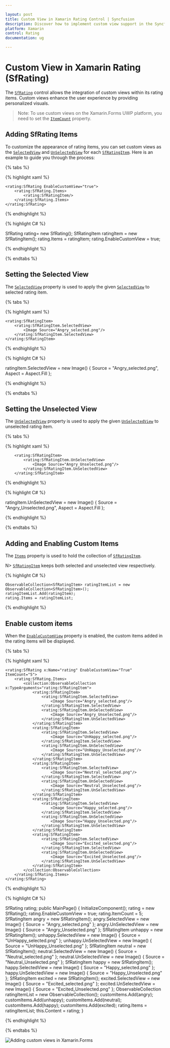 ```yaml
---

layout: post
title: Custom View in Xamarin Rating Control | Syncfusion
description: Discover how to implement custom view support in the Syncfusion Xamarin Rating (SfRating) control and customize its elements.
platform: Xamarin
control: Rating 
documentation: ug

---
```


# Custom View in Xamarin Rating (SfRating)

The [`SfRating`](https://help.syncfusion.com/cr/xamarin/Syncfusion.SfRating.XForms.SfRating.html) control allows the integration of custom views within its rating items. Custom views enhance the user experience by providing personalized visuals.
> Note: To use custom views on the Xamarin.Forms UWP platform, you need to set the [`ItemCount`](https://help.syncfusion.com/cr/xamarin/Syncfusion.SfRating.XForms.SfRating.html#Syncfusion_SfRating_XForms_SfRating_ItemCount) property.

## Adding SfRating Items

To customize the appearance of rating items, you can set custom views as the [`SelectedView`](https://help.syncfusion.com/cr/xamarin/Syncfusion.SfRating.XForms.SfRatingItem.html#Syncfusion_SfRating_XForms_SfRatingItem_SelectedView) and [`UnSelectedView`](https://help.syncfusion.com/cr/xamarin/Syncfusion.SfRating.XForms.SfRatingItem.html#Syncfusion_SfRating_XForms_SfRatingItem_UnSelectedView) for each [`SfRatingItem`](https://help.syncfusion.com/cr/xamarin/Syncfusion.SfRating.XForms.SfRatingItem.html). Here is an example to guide you through the process:

{% tabs %}

{% highlight xaml %}

    <rating:SfRating EnableCustomView="true">
        <rating:SfRating.Items>
            <rating:SfRatingItem/>                
        </rating:SfRating.Items>
    </rating:SfRating>

{% endhighlight %}

{% highlight C# %}

SfRating rating= new SfRating();
SfRatingItem ratingItem = new SfRatingItem();
rating.Items = ratingItem;
rating.EnableCustomView = true;

{% endhighlight %}

{% endtabs %}

## Setting the Selected View

The [`SelectedView`](https://help.syncfusion.com/cr/xamarin/Syncfusion.SfRating.XForms.SfRatingItem.html#Syncfusion_SfRating_XForms_SfRatingItem_SelectedView) property is used to apply the given [`SelectedView`](https://help.syncfusion.com/cr/xamarin/Syncfusion.SfRating.XForms.SfRatingItem.html#Syncfusion_SfRating_XForms_SfRatingItem_SelectedView)  to selected rating item.

{% tabs %}

{% highlight xaml %}

    <rating:SfRatingItem>
        <rating:SfRatingItem.SelectedView>
            <Image Source="Angry_selected.png"/>
        </rating:SfRatingItem.SelectedView>
    </rating:SfRatingItem>

{% endhighlight %}

{% highlight C# %}

ratingItem.SelectedView = new Image() { Source = "Angry_selected.png", Aspect = Aspect.Fill };

{% endhighlight %}

{% endtabs %}

## Setting the Unselected View
 
The [`UnSelectedView`](https://help.syncfusion.com/cr/xamarin/Syncfusion.SfRating.XForms.SfRatingItem.html#Syncfusion_SfRating_XForms_SfRatingItem_UnSelectedView) property is used to apply the given [`UnSelectedView`](https://help.syncfusion.com/cr/xamarin/Syncfusion.SfRating.XForms.SfRatingItem.html#Syncfusion_SfRating_XForms_SfRatingItem_UnSelectedView) to unselected rating item.

{% tabs %}

{% highlight xaml %}

        <rating:SfRatingItem>
            <rating:SfRatingItem.UnSelectedView>
                <Image Source="Angry_Unselected.png"/>
            </rating:SfRatingItem.UnSelectedView>
        </rating:SfRatingItem>

{% endhighlight %}

{% highlight C# %}

ratingItem.UnSelectedView = new Image() { Source = "Angry_Unselected.png", Aspect = Aspect.Fill };

{% endhighlight %}

{% endtabs %}

## Adding and Enabling Custom Items

The [`Items`](https://help.syncfusion.com/cr/xamarin/Syncfusion.SfRating.XForms.SfRating.html#Syncfusion_SfRating_XForms_SfRating_Items) property is used to hold the collection of [`SfRatingItem`](https://help.syncfusion.com/cr/xamarin/Syncfusion.SfRating.XForms.SfRatingItem.html). 

N> [`SfRatingItem`](https://help.syncfusion.com/cr/xamarin/Syncfusion.SfRating.XForms.SfRatingItem.html) keeps both selected and unselected view respectively.

{% highlight C# %}

	ObservableCollection<SfRatingItem> ratingItemList = new ObservableCollection<SfRatingItem>();
	ratingItemList.Add(ratingItem);
	rating.Items = ratingItemList;

{% endhighlight %}

## Enable custom items

When the [`EnableCustomView`](https://help.syncfusion.com/cr/xamarin/Syncfusion.SfRating.XForms.SfRating.html#Syncfusion_SfRating_XForms_SfRating_EnableCustomView) property is enabled, the custom items added in the rating items will be displayed.

{% tabs %}

{% highlight xaml %}

    <rating:SfRating x:Name="rating" EnableCustomView="True" ItemCount="5">
        <rating:SfRating.Items>
            <collection:ObservableCollection x:TypeArguments="rating:SfRatingItem">
                <rating:SfRatingItem>
                    <rating:SfRatingItem.SelectedView>
                        <Image Source="Angry_selected.png"/>
                    </rating:SfRatingItem.SelectedView>
                    <rating:SfRatingItem.UnSelectedView>
                        <Image Source="Angry_Unselected.png"/>
                    </rating:SfRatingItem.UnSelectedView>
                </rating:SfRatingItem>
                <rating:SfRatingItem>
                    <rating:SfRatingItem.SelectedView>
                        <Image Source="UnHappy_selected.png"/>
                    </rating:SfRatingItem.SelectedView>
                    <rating:SfRatingItem.UnSelectedView>
                        <Image Source="UnHappy_Unselected.png"/>
                    </rating:SfRatingItem.UnSelectedView>
                </rating:SfRatingItem>
                <rating:SfRatingItem>
                    <rating:SfRatingItem.SelectedView>
                        <Image Source="Neutral_selected.png"/>
                    </rating:SfRatingItem.SelectedView>
                    <rating:SfRatingItem.UnSelectedView>
                        <Image Source="Neutral_Unselected.png"/>
                    </rating:SfRatingItem.UnSelectedView>
                </rating:SfRatingItem>
                <rating:SfRatingItem>
                    <rating:SfRatingItem.SelectedView>
                        <Image Source="Happy_selected.png"/>
                    </rating:SfRatingItem.SelectedView>
                    <rating:SfRatingItem.UnSelectedView>
                        <Image Source="Happy_Unselected.png"/>
                    </rating:SfRatingItem.UnSelectedView>
                </rating:SfRatingItem>
                <rating:SfRatingItem>
                    <rating:SfRatingItem.SelectedView>
                        <Image Source="Excited_selected.png"/>
                    </rating:SfRatingItem.SelectedView>
                    <rating:SfRatingItem.UnSelectedView>
                        <Image Source="Excited_Unselected.png"/>
                    </rating:SfRatingItem.UnSelectedView>
                </rating:SfRatingItem>
            </collection:ObservableCollection>
        </rating:SfRating.Items>
    </rating:SfRating>

{% endhighlight %}

{% highlight C# %}

SfRating rating;
public MainPage()
{
    InitializeComponent();
    rating = new SfRating();
    rating.EnableCustomView = true;
    rating.ItemCount = 5;
    SfRatingItem angry = new SfRatingItem();
    angry.SelectedView = new Image() { Source = "Angry_selected.png" };
    angry.UnSelectedView = new Image() { Source = "Angry_Unselected.png" };
    SfRatingItem unhappy = new SfRatingItem();
    unhappy.SelectedView = new Image() { Source = "UnHappy_selected.png" };
    unhappy.UnSelectedView = new Image() { Source = "UnHappy_Unselected.png" };
    SfRatingItem neutral = new SfRatingItem();
    neutral.SelectedView = new Image() { Source = "Neutral_selected.png" };
    neutral.UnSelectedView = new Image() { Source = "Neutral_Unselected.png" };
    SfRatingItem happy = new SfRatingItem();
    happy.SelectedView = new Image() { Source = "Happy_selected.png" };
    happy.UnSelectedView = new Image() { Source = "Happy_Unselected.png" };
    SfRatingItem excited = new SfRatingItem();
    excited.SelectedView = new Image() { Source = "Excited_selected.png" };
    excited.UnSelectedView = new Image() { Source = "Excited_Unselected.png" };
    ObservableCollection<SfRatingItem> ratingItemList = new ObservableCollection<SfRatingItem>();
    customItems.Add(angry);
    customItems.Add(unhappy);
    customItems.Add(neutral);
    customItems.Add(happy);
    customItems.Add(excited);
    rating.Items = ratingItemList;
    this.Content = rating;
}

{% endhighlight %}

{% endtabs %}

![Adding custom views in Xamarin.Forms](images/CustomviewItems.png)
